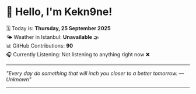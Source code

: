 # 👋 Hello, I'm Kekn9ne!

🗓️ Today is: **Thursday, 25 September 2025**  
🌤️ Weather in Istanbul: **Unavailable 🌫️**  
📊 GitHub Contributions: **90**  
🎧 Currently Listening: Not listening to anything right now ❌

---

_"Every day do something that will inch you closer to a better tomorrow. — *Unknown*"_

---
